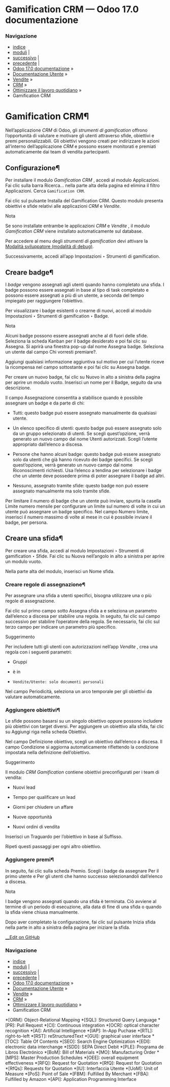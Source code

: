 # Gamification CRM — Odoo 17.0 documentazione

### Navigazione

  * [indice](../../../../genindex.html "Indice generale")
  * [moduli](../../../../py-modindex.html "Indice del modulo Python") |
  * [successivo](utilize_activities.html "Utilizzare attività per i team di vendita") |
  * [precedente](partner_autocomplete.html "Arricchire i contatti con l’autocompletamento del partner") |
  * [Odoo 17.0 documentazione](../../../../index-2.html) »
  * [Documentazione Utente](../../../../applications.html) »
  * [Vendite](../../../sales.html) »
  * [CRM](../../crm.html) »
  * [Ottimizzare il lavoro quotidiano](../optimize.html) »
  * Gamification CRM



# Gamification CRM¶

Nell’applicazione _CRM_ di Odoo, gli _strumenti di gamification_ offrono l’opportunità di valutare e motivare gli utenti attraverso sfide, obiettivi e premi personalizzabili. Gli obiettivi vengono creati per indirizzare le azioni all’interno dell’applicazione _CRM_ e possono essere monitorati e premiati automaticamente dai team di vendita partecipanti.

## Configurazione¶

Per installare il modulo _Gamification CRM_ , accedi al modulo Applicazioni. Fai clic sulla barra Ricerca… nella parte alta della pagina ed elimina il filtro Applicazioni. Cerca `Gamification CRM`.

Fai clic sul pulsante Installa del Gamification CRM. Questo modulo presenta obiettivi e sfide relativi alle applicazioni _CRM_ e _Vendite_.

Nota

Se sono installate entrambe le applicazioni _CRM_ e _Vendite_ , il modulo _Gamification CRM_ viene installato automaticamente sul database.

Per accedere al menu degli _strumenti di gamification_ devi attivare la [Modalità sviluppatore (modalità di debug)](../../../general/developer_mode.html#developer-mode).

Successivamente, accedi all’app Impostazioni ‣ Strumenti di gamification.

## Creare badge¶

I _badge_ vengono assegnati agli utenti quando hanno completato una sfida. I badge possono essere assegnati in base al tipo di task completato e possono essere assegnati a più di un utente, a seconda del tempo impiegato per raggiungere l’obiettivo.

Per visualizzare i badge esistenti o crearne di nuovi, accedi al modulo Impostazioni ‣ Strumenti di gamification ‣ Badge.

Nota

Alcuni badge possono essere assegnati anche al di fuori delle sfide. Seleziona la scheda Kanban per il badge desiderato e poi fai clic su Assegna. Si aprirà una finestra pop-up dal nome Assegna badge. Seleziona un utente dal campo Chi vorresti premiare?.

Aggiungi qualsiasi informazione aggiuntiva sul motivo per cui l’utente riceve la ricompensa nel campo sottostante e poi fai clic su Assegna badge.

Per creare un nuovo badge, fai clic su Nuovo in alto a sinistra della pagina per aprire un modulo vuoto. Inserisci un nome per il Badge, seguito da una descrizione.

Il campo Assegnazione consentita a stabilisce quando è possibile assegnare un badge e da parte di chi:

  * Tutti: questo badge può essere assegnato manualmente da qualsiasi utente.

  * Un elenco specifico di utenti: questo badge può essere assegnato solo da un gruppo selezionato di utenti. Se scegli quest’opzione, verrà generato un nuovo campo dal nome Utenti autorizzati. Scegli l’utente appropriato dall’elenco a discesa.

  * Persone che hanno alcuni badge: questo badge può essere assegnato solo da utenti che già hanno ricevuto dei badge specifici. Se scegli quest’opzione, verrà generato un nuovo campo dal nome Riconoscimenti richiesti. Usa l’elenco a tendina per selezionare i badge che un utente deve possedere prima di poter assegnare il badge ad altri.

  * Nessuno, assegnato tramite sfide: questo badge non può essere assegnato manualmente ma solo tramite sfide.




Per limitare il numero di badge che un utente può inviare, spunta la casella Limite numero mensile per configurare un limite sul numero di volte in cui un utente può assegnare un badge specifico. Nel campo Numero limite, inserisci il numero massimo di volte al mese in cui è possibile inviare il badge, per persona.

## Creare una sfida¶

Per creare una sfida, accedi al modulo Impostazioni ‣ Strumenti di gamification ‣ Sfide. Fai clic su Nuova nell’angolo in alto a sinistra per aprire un modulo vuoto.

Nella parte alta del modulo, inserisci un Nome sfida.

### Creare regole di assegnazione¶

Per assegnare una sfida a utenti specifici, bisogna utilizzare una o più regole di assegnazione.

Fai clic sul primo campo sotto Assegna sfida a e seleziona un parametro dall’elenco a discesa per stabilire una regola. In seguito, fai clic sul campo successivo per stabilire l’operatore della regola. Se necessario, fai clic sul terzo campo per indicare un parametro più specifico.

Suggerimento

Per includere tutti gli utenti con autorizzazioni nell’app _Vendite_ , crea una regola con i seguenti parametri:

  * Gruppi

  * è in

  * `Vendite/Utente: solo documenti personali`




Nel campo Periodicità, seleziona un arco temporale per gli obiettivi da valutare automaticamente.

### Aggiungere obiettivi¶

Le sfide possono basarsi su un singolo obiettivo oppure possono includere più obiettivi con target diversi. Per aggiungere un obiettivo alla sfida, fai clic su Aggiungi riga nella scheda Obiettivi.

Nel campo Definizione obiettivo, scegli un obiettivo dall’elenco a discesa. Il campo Condizione si aggiorna automaticamente riflettendo la condizione impostata nella definizione dell’obiettivo.

Suggerimento

Il modulo _CRM Gamification_ contiene obiettivi preconfigurati per i team di vendita:

  * Nuovi lead

  * Tempo per qualificare un lead

  * Giorni per chiudere un affare

  * Nuove opportunità

  * Nuovi ordini di vendita




Inserisci un Traguardo per l’obiettivo in base al Suffisso.

Ripeti questi passaggi per ogni altro obiettivo.

### Aggiungere premi¶

In seguito, fai clic sulla scheda Premio. Scegli i badge da assegnare Per il primo utente e Per gli utenti che hanno successo selezionandoli dall’elenco a discesa.

Nota

I badge vengono assegnati quando una sfida è terminata. Ciò avviene al termine di un periodo di esecuzione, alla data di fine di una sfida o quando la sfida viene chiusa manualmente.

Dopo aver completato la configurazione, fai clic sul pulsante Inizia sfida nella parte in alto a sinistra della pagina per iniziare la sfida.

[ __Edit on GitHub](https://github.com/odoo/documentation/edit/17.0/content/applications/sales/crm/optimize/gamification.rst)

### Navigazione

  * [indice](../../../../genindex.html "Indice generale")
  * [moduli](../../../../py-modindex.html "Indice del modulo Python") |
  * [successivo](utilize_activities.html "Utilizzare attività per i team di vendita") |
  * [precedente](partner_autocomplete.html "Arricchire i contatti con l’autocompletamento del partner") |
  * [Odoo 17.0 documentazione](../../../../index-2.html) »
  * [Documentazione Utente](../../../../applications.html) »
  * [Vendite](../../../sales.html) »
  * [CRM](../../crm.html) »
  * [Ottimizzare il lavoro quotidiano](../optimize.html) »
  * Gamification CRM


  *[ORM]: Object-Relational Mapping
  *[SQL]: Structured Query Language
  *[PR]: Pull Request
  *[CI]: Continuous integration
  *[OCR]: optical character recognition
  *[AI]: Artificial Intelligence
  *[IAP]: In-App Puchase
  *[RTL]: right-to-left
  *[RST]: reStructuredText
  *[GUI]: graphical user interface
  *[TOC]: Table Of Contents
  *[SEO]: Search Engine Optimization
  *[EDI]: electronic data interchange
  *[SDD]: SEPA Direct Debit
  *[PLE]: Programa de Libros Electrónico
  *[BoM]: Bill of Materials
  *[MO]: Manufacturing Order
  *[MPS]: Master Production Schedules
  *[OEE]: overall equipment effectiveness
  *[RFQ]: Request for Quotation
  *[RfQ]: Request for Quotation
  *[RfQs]: Requests for Quotation
  *[IU]: Interfaccia Utente
  *[UoM]: Unit of Measure
  *[PoS]: Point of Sale
  *[FBM]: Fulfilled By Merchant
  *[FBA]: Fulfilled by Amazon
  *[API]: Application Programming Interface